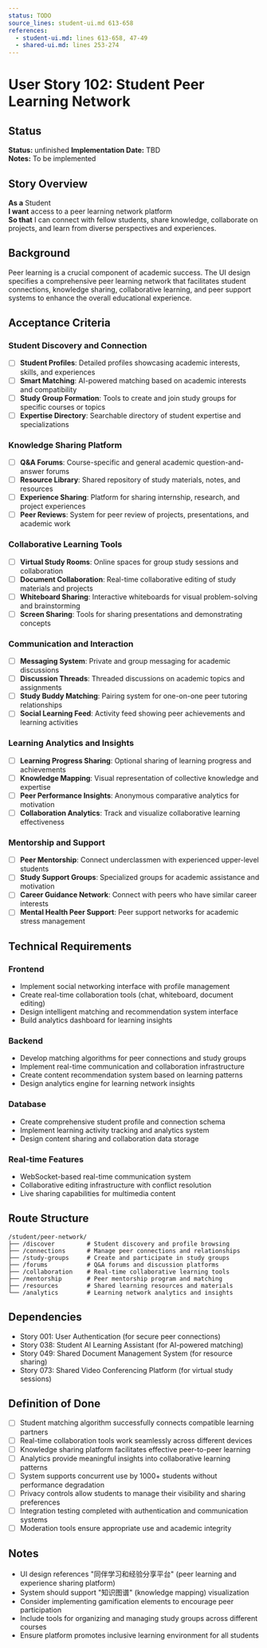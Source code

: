 ```yaml
---
status: TODO
source_lines: student-ui.md 613-658
references:
  - student-ui.md: lines 613-658, 47-49
  - shared-ui.md: lines 253-274
---
```

# User Story 102: Student Peer Learning Network

## Status
**Status:** unfinished
**Implementation Date:** TBD  
**Notes:** To be implemented

## Story Overview

**As a** Student  
**I want** access to a peer learning network platform  
**So that** I can connect with fellow students, share knowledge, collaborate on projects, and learn from diverse perspectives and experiences.

## Background

Peer learning is a crucial component of academic success. The UI design specifies a comprehensive peer learning network that facilitates student connections, knowledge sharing, collaborative learning, and peer support systems to enhance the overall educational experience.

## Acceptance Criteria

### Student Discovery and Connection
- [ ] **Student Profiles**: Detailed profiles showcasing academic interests, skills, and experiences
- [ ] **Smart Matching**: AI-powered matching based on academic interests and compatibility
- [ ] **Study Group Formation**: Tools to create and join study groups for specific courses or topics
- [ ] **Expertise Directory**: Searchable directory of student expertise and specializations

### Knowledge Sharing Platform
- [ ] **Q&A Forums**: Course-specific and general academic question-and-answer forums
- [ ] **Resource Library**: Shared repository of study materials, notes, and resources
- [ ] **Experience Sharing**: Platform for sharing internship, research, and project experiences
- [ ] **Peer Reviews**: System for peer review of projects, presentations, and academic work

### Collaborative Learning Tools
- [ ] **Virtual Study Rooms**: Online spaces for group study sessions and collaboration
- [ ] **Document Collaboration**: Real-time collaborative editing of study materials and projects
- [ ] **Whiteboard Sharing**: Interactive whiteboards for visual problem-solving and brainstorming
- [ ] **Screen Sharing**: Tools for sharing presentations and demonstrating concepts

### Communication and Interaction
- [ ] **Messaging System**: Private and group messaging for academic discussions
- [ ] **Discussion Threads**: Threaded discussions on academic topics and assignments
- [ ] **Study Buddy Matching**: Pairing system for one-on-one peer tutoring relationships
- [ ] **Social Learning Feed**: Activity feed showing peer achievements and learning activities

### Learning Analytics and Insights
- [ ] **Learning Progress Sharing**: Optional sharing of learning progress and achievements
- [ ] **Knowledge Mapping**: Visual representation of collective knowledge and expertise
- [ ] **Peer Performance Insights**: Anonymous comparative analytics for motivation
- [ ] **Collaboration Analytics**: Track and visualize collaborative learning effectiveness

### Mentorship and Support
- [ ] **Peer Mentorship**: Connect underclassmen with experienced upper-level students
- [ ] **Study Support Groups**: Specialized groups for academic assistance and motivation
- [ ] **Career Guidance Network**: Connect with peers who have similar career interests
- [ ] **Mental Health Peer Support**: Peer support networks for academic stress management

## Technical Requirements

### Frontend
- Implement social networking interface with profile management
- Create real-time collaboration tools (chat, whiteboard, document editing)
- Design intelligent matching and recommendation system interface
- Build analytics dashboard for learning insights

### Backend
- Develop matching algorithms for peer connections and study groups
- Implement real-time communication and collaboration infrastructure
- Create content recommendation system based on learning patterns
- Design analytics engine for learning network insights

### Database
- Create comprehensive student profile and connection schema
- Implement learning activity tracking and analytics system
- Design content sharing and collaboration data storage

### Real-time Features
- WebSocket-based real-time communication system
- Collaborative editing infrastructure with conflict resolution
- Live sharing capabilities for multimedia content

## Route Structure
```
/student/peer-network/
├── /discover         # Student discovery and profile browsing
├── /connections      # Manage peer connections and relationships
├── /study-groups     # Create and participate in study groups
├── /forums           # Q&A forums and discussion platforms
├── /collaboration    # Real-time collaborative learning tools
├── /mentorship       # Peer mentorship program and matching
├── /resources        # Shared learning resources and materials
└── /analytics        # Learning network analytics and insights
```

## Dependencies
- Story 001: User Authentication (for secure peer connections)
- Story 038: Student AI Learning Assistant (for AI-powered matching)
- Story 049: Shared Document Management System (for resource sharing)
- Story 073: Shared Video Conferencing Platform (for virtual study sessions)

## Definition of Done
- [ ] Student matching algorithm successfully connects compatible learning partners
- [ ] Real-time collaboration tools work seamlessly across different devices
- [ ] Knowledge sharing platform facilitates effective peer-to-peer learning
- [ ] Analytics provide meaningful insights into collaborative learning patterns
- [ ] System supports concurrent use by 1000+ students without performance degradation
- [ ] Privacy controls allow students to manage their visibility and sharing preferences
- [ ] Integration testing completed with authentication and communication systems
- [ ] Moderation tools ensure appropriate use and academic integrity

## Notes
- UI design references "同伴学习和经验分享平台" (peer learning and experience sharing platform)
- System should support "知识图谱" (knowledge mapping) visualization
- Consider implementing gamification elements to encourage peer participation
- Include tools for organizing and managing study groups across different courses
- Ensure platform promotes inclusive learning environment for all students
